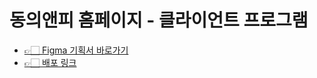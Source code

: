 # 동의앤피 홈페이지 - 클라이언트 프로그램
 - <a href="https://www.figma.com/file/uX4CSuhRxLJhuE4b1WVscF/Untitled?type=design&node-id=0%3A1&mode=design&t=7n7y9P2utccN7dOu-1"> 👉🏻 Figma 기획서 바로가기</a>
 - <a href="http://dongeui.s3-website.ap-northeast-2.amazonaws.com"> 👉🏻 배포 링크 </a>
